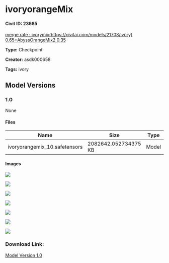 # ivoryorangeMix

#### Civit ID: 23665

<p><a target="_blank" rel="ugc" href="https://civitai.com/models/21703/ivory">merge rate : ivorymix(https://civitai.com/models/21703/ivory) 0.65+AbyssOrangeMix2 0.35 </a></p>

**Type:** Checkpoint

**Creator:** asdk000658

**Tags:** ivory

## Model Versions

### 1.0

None

#### Files

| Name | Size | Type | Format | Download Url | AutoV1 | AutoV2 | SHA256 | CRC32 | BLAKE3 |
| --- | --- | --- | --- | --- | --- | --- | --- | --- | --- |
| ivoryorangemix_10.safetensors | 2082642.052734375 KB | Model | SafeTensor | https://civitai.com/api/download/models/28264 | CAA7819B | B34E003695 | B34E003695402592286C13159A547F085E6D56BA7E07909387D1A6B32472A698 | 0C9E78CF | 6C6D8D429FD9B372134504AE0D1CA4E0FFCBAB0C7C47E91DC14FF46EC20C0464 |

#### Images

<p><img src="https://image.civitai.com/xG1nkqKTMzGDvpLrqFT7WA/f7e38cb5-e623-4659-0fca-4dc71827b300/width=450/318017.jpeg" /></p>

<p><img src="https://image.civitai.com/xG1nkqKTMzGDvpLrqFT7WA/0d714c29-d29c-453f-37a9-ce242c4fa600/width=450/318022.jpeg" /></p>

<p><img src="https://image.civitai.com/xG1nkqKTMzGDvpLrqFT7WA/50ad66e4-bfbe-489f-0e98-b9b607acc000/width=450/318021.jpeg" /></p>

<p><img src="https://image.civitai.com/xG1nkqKTMzGDvpLrqFT7WA/8e91d1f3-9523-4b1e-063a-8b0569058100/width=450/318020.jpeg" /></p>

<p><img src="https://image.civitai.com/xG1nkqKTMzGDvpLrqFT7WA/71d92c9a-c764-43ef-e8dc-b362f35f0f00/width=450/318019.jpeg" /></p>

<p><img src="https://image.civitai.com/xG1nkqKTMzGDvpLrqFT7WA/e159a19b-9afb-41cf-3267-d21042edde00/width=450/318018.jpeg" /></p>

<p><img src="https://image.civitai.com/xG1nkqKTMzGDvpLrqFT7WA/f7926780-50cd-4cf2-23ab-62f6f0189300/width=450/318886.jpeg" /></p>

### Download Link:

[Model Version 1.0](https://civitai.com/api/download/models/28264)

